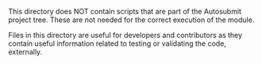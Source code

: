This directory does NOT contain scripts that are part of the Autosubmit project tree. These are not needed for the correct execution of the module.

Files in this directory are useful for developers and contributors as they contain useful information related to testing or validating the code, externally.
